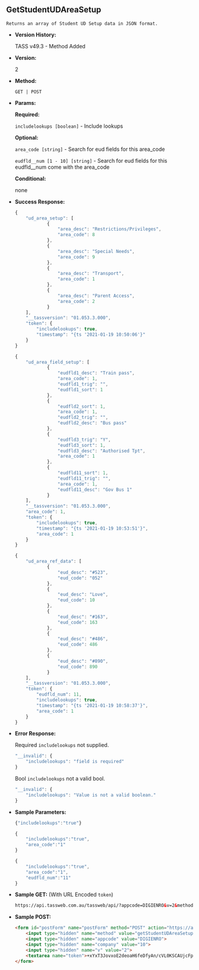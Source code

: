 **GetStudentUDAreaSetup**
----
	Returns an array of Student UD Setup data in JSON format.
	
* **Version History:**

	TASS v49.3 - Method Added

* **Version:**

	2

* **Method:**

	`GET | POST`
  
* **Params:**

   **Required:**
 
	`includelookups [boolean]` - Include lookups                    

   **Optional:**

	`area_code [string]` - Search for eud fields for this area_code

	`eudfld__num [1 - 10] [string]` - Search for eud fields for this eudfld__num come with the area_code

   **Conditional:**

	none

* **Success Response:**

    ```javascript
	{
		"ud_area_setup": [
				{
					"area_desc": "Restrictions/Privileges",
					"area_code": 8
				},
				{
					"area_desc": "Special Needs",
					"area_code": 9
				},
				{
					"area_desc": "Transport",
					"area_code": 1
				},
				{
					"area_desc": "Parent Access",
					"area_code": 2
				}
		],
		"__tassversion": "01.053.3.000",
		"token": {
			"includelookups": true,
			"timestamp": "{ts '2021-01-19 10:50:06'}"
		}
	}	
	```

    ```javascript
	{
		"ud_area_field_setup": [
				{
					"eudfld1_desc": "Train pass",
					"area_code": 1,
					"eudfld1_trig": "",
					"eudfld1_sort": 1
				},
				{
					"eudfld2_sort": 1,
					"area_code": 1,
					"eudfld2_trig": "",
					"eudfld2_desc": "Bus pass"
				},
				{
					"eudfld3_trig": "Y",
					"eudfld3_sort": 1,
					"eudfld3_desc": "Authorised Tpt",
					"area_code": 1
				},
				{
					"eudfld11_sort": 1,
					"eudfld11_trig": "",
					"area_code": 1,
					"eudfld11_desc": "Gov Bus 1"
				}
		],
		"__tassversion": "01.053.3.000",
		"area_code": 1,
		"token": {
			"includelookups": true,
			"timestamp": "{ts '2021-01-19 10:53:51'}",
			"area_code": 1
		}
	}	
	```

    ```javascript
	{
		"ud_area_ref_data": [
				{
					"eud_desc": "#523",
					"eud_code": "052"
				},
				{
					"eud_desc": "Love",
					"eud_code": 10
				},
				{
					"eud_desc": "#163",
					"eud_code": 163
				},
				{
					"eud_desc": "#486",
					"eud_code": 486
				},
				{
					"eud_desc": "#890",
					"eud_code": 890
				}
		],
		"__tassversion": "01.053.3.000",
		"token": {
			"eudfld_num": 11,
			"includelookups": true,
			"timestamp": "{ts '2021-01-19 10:58:37'}",
			"area_code": 1
		}
	}
    ```
 
* **Error Response:**

    Required `includelookups` not supplied.
	```javascript
	"__invalid": {
		"includelookups": "field is required"
	}
	```
	
	Bool `includelookups` not a valid bool.
	```javascript
	"__invalid": {
		"includelookups": "Value is not a valid boolean."
	}
	```
    
* **Sample Parameters:**

	```javascript
	{"includelookups":"true"}
	```

	```javascript
	{
		"includelookups":"true",
		"area_code":"1"
	}
	```

	```javascript
	{
		"includelookups":"true",
		"area_code":"1",
		"eudfld_num":"11"
	}
	```

* **Sample GET:** (With URL Encoded `token`)

	```HTML
	https://api.tassweb.com.au/tassweb/api/?appcode=DIGIENRO&v=2&method=getStudentUDAreaSetup&token=%2BxYxT3JovxoE2deoaH6feDfyAn%2FcVL0KSCAUjcFpnXM%3D&company=10
	```
  
* **Sample POST:**

	```HTML
	<form id="postForm" name="postForm" method="POST" action="https://api.tassweb.com.au/tassweb/api/">
		<input type="hidden" name="method" value="getStudentUDAreaSetup">
		<input type="hidden" name="appcode" value="DIGIENRO">
		<input type="hidden" name="company" value="10">
		<input type="hidden" name="v" value="2">
		<textarea name="token">+xYxT3JovxoE2deoaH6feDfyAn/cVL0KSCAUjcFpnXM=</textarea>
	</form>
	```
